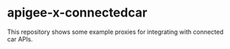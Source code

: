 # apigee-x-connectedcar
This repository shows some example proxies for integrating with connected car APIs.
